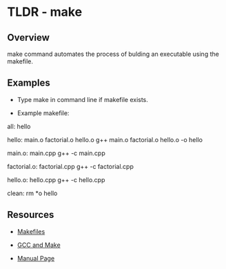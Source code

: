 TLDR - make
==========

Overview
--------

make command automates the process of bulding an executable using the makefile.

Examples
--------

- Type make in command line if makefile exists.

- Example makefile:

all: hello

hello: main.o factorial.o hello.o
    g++ main.o factorial.o hello.o -o hello

main.o: main.cpp
    g++ -c main.cpp

factorial.o: factorial.cpp
    g++ -c factorial.cpp

hello.o: hello.cpp
    g++ -c hello.cpp

clean:
    rm *o hello

Resources
---------

- [Makefiles](http://mrbook.org/blog/tutorials/make/)

[git]: https://mrbook.org

- [GCC and Make](https://www3.ntu.edu.sg/home/ehchua/programming/cpp/gcc_make.html)

[git]: https://www3.ntu.edu.sg

- [Manual Page](http://man7.org/linux/man-pages/man1/make.1.html)

[git]: http://man7.org
